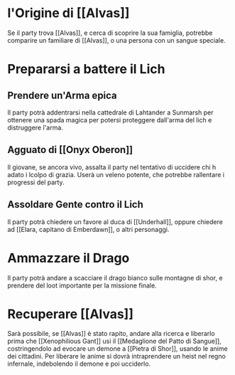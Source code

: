 # l'Origine di [[Alvas]]
Se il party trova [[Alvas]], e cerca di scoprire la sua famiglia, potrebbe comparire un familiare di [[Alvas]], o una persona con un sangue speciale.

# Prepararsi a battere il Lich

## Prendere un'Arma epica
Il party potrà addentrarsi nella cattedrale di Lahtander a Sunmarsh per ottenere una spada magica per potersi proteggere dall'arma del lich e distruggere l'arma. 

## Agguato di [[Onyx Oberon]]
Il giovane, se ancora vivo, assalta il party nel tentativo di uccidere chi h adato i lcolpo di grazia. Userà un veleno potente, che potrebbe rallentare i progressi del party.

## Assoldare Gente contro il Lich
Il party potrà chiedere un favore al duca di [[Underhall]], oppure chiedere ad [[Elara, capitano di Emberdawn]], o altri personaggi.

# Ammazzare il Drago
Il party potrà andare a scacciare il drago bianco sulle montagne di shor, e prendere del loot importante per la missione finale.

# Recuperare [[Alvas]]
Sarà possibile, se [[Alvas]] è stato rapito, andare alla ricerca e liberarlo prima che [[Xenophilious Gant]] usi il [[Medaglione del Patto di Sangue]], costringendolo ad evocare un demone a [[Pietra di Shor]], usando le anime dei cittadini. Per liberare le anime si dovrà intraprendere un heist nel regno infernale, indebolendo il demone e poi ucciderlo.

